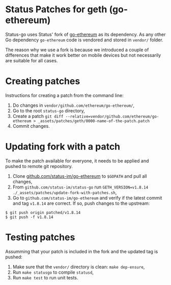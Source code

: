 Status Patches for geth (go-ethereum)
=====================================

Status-go uses Status' fork of [go-ethereum](https://github.com/status-im/go-ethereum) as its dependency. As any other Go dependency `go-ethereum` code is vendored and stored in `vendor/` folder.

The reason why we use a fork is because we introduced a couple of differences that make it work better on mobile devices but not necessarily are suitable for all cases.

# Creating patches

Instructions for creating a patch from the command line:

1. Do changes in `vendor/github.com/ethereum/go-ethereum/`,
1. Go to the root `status-go` directory,
1. Create a patch `git diff --relative=vendor/github.com/ethereum/go-ethereum > _assets/patches/geth/0000-name-of-the-patch.patch`
1. Commit changes.

# Updating fork with a patch

To make the patch available for everyone, it needs to be applied and pushed to remote git repository.

1. Clone [github.com/status-im/go-ethereum](https://github.com/status-im/go-ethereum) to `$GOPATH` and pull all changes,
1. From `github.com/status-im/status-go` run `GETH_VERSION=v1.8.14 ./_assets/patches/update-fork-with-patches.sh`,
1. Go to `github.com/status-im/go-ethereum` and verify if the latest commit and tag `v1.8.14` are correct. If so, push changes to the upstream:
```
$ git push origin patched/v1.8.14
$ git push -f v1.8.14
```

# Testing patches

Assumming that your patch is included in the fork and the updated tag is pushed:

1. Make sure that the `vendor/` directory is clean: `make dep-ensure`,
1. Run `make statusgo` to compile `statusd`,
1. Run `make test` to run unit tests.
